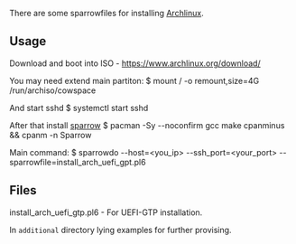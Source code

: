 There are some sparrowfiles for installing [Archlinux](https://www.archlinux.org/).

## Usage

Download and boot into ISO - https://www.archlinux.org/download/

You may need extend main partiton:
    $ mount / -o remount,size=4G /run/archiso/cowspace

And start sshd
    $ systemctl start sshd

After that install [sparrow](https://github.com/melezhik/sparrow)
    $ pacman -Sy --noconfirm gcc make cpanminus && cpanm -n Sparrow

Main command:
    $ sparrowdo --host=<you_ip> --ssh_port=<your_port> --sparrowfile=install_arch_uefi_gpt.pl6

## Files
install_arch_uefi_gtp.pl6 - For UEFI-GTP installation.

In `additional` directory lying examples for further provising.
